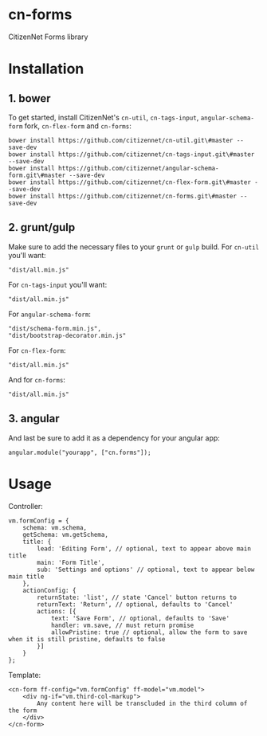 # cn-forms
CitizenNet Forms library

# Installation

## 1. bower
To get started, install CitizenNet's `cn-util`, `cn-tags-input`, `angular-schema-form` fork, `cn-flex-form` and
`cn-forms`:

    bower install https://github.com/citizennet/cn-util.git\#master --save-dev
    bower install https://github.com/citizennet/cn-tags-input.git\#master --save-dev
    bower install https://github.com/citizennet/angular-schema-form.git\#master --save-dev
    bower install https://github.com/citizennet/cn-flex-form.git\#master --save-dev
    bower install https://github.com/citizennet/cn-forms.git\#master --save-dev

## 2. grunt/gulp
Make sure to add the necessary files to your `grunt` or `gulp` build.
For `cn-util` you'll want:

    "dist/all.min.js"

For `cn-tags-input` you'll want:

    "dist/all.min.js"

For `angular-schema-form`:

    "dist/schema-form.min.js",
    "dist/bootstrap-decorator.min.js"

For `cn-flex-form`:

    "dist/all.min.js"

And for `cn-forms`:

    "dist/all.min.js"

## 3. angular
And last be sure to add it as a dependency for your angular app:

    angular.module("yourapp", ["cn.forms"]);

# Usage
Controller:

    vm.formConfig = {
        schema: vm.schema,
        getSchema: vm.getSchema,
        title: {
            lead: 'Editing Form', // optional, text to appear above main title
            main: 'Form Title',
            sub: 'Settings and options' // optional, text to appear below main title
        },
        actionConfig: {
            returnState: 'list', // state 'Cancel' button returns to
            returnText: 'Return', // optional, defaults to 'Cancel'
            actions: [{
                text: 'Save Form', // optional, defaults to 'Save'
                handler: vm.save, // must return promise
                allowPristine: true // optional, allow the form to save when it is still pristine, defaults to false
            }]
        }
    };

Template:

    <cn-form ff-config="vm.formConfig" ff-model="vm.model">
        <div ng-if="vm.third-col-markup">
            Any content here will be transcluded in the third column of the form
        </div>
    </cn-form>
